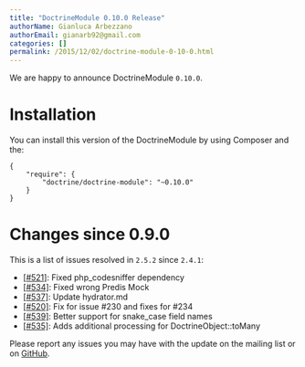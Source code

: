 ```yaml
---
title: "DoctrineModule 0.10.0 Release"
authorName: Gianluca Arbezzano
authorEmail: gianarb92@gmail.com
categories: []
permalink: /2015/12/02/doctrine-module-0-10-0.html
---
```

We are happy to announce DoctrineModule `0.10.0`.

Installation
============

You can install this version of the DoctrineModule by using Composer and
the:

~~~~ {.sourceCode .json}
{
    "require": {
        "doctrine/doctrine-module": "~0.10.0"
    }
}
~~~~

Changes since 0.9.0
===================

This is a list of issues resolved in `2.5.2` since `2.4.1`:

-   [[\#521]](https://github.com/doctrine/DoctrineModule/pull/521):
    Fixed php\_codesniffer dependency
-   [[\#534]](https://github.com/doctrine/DoctrineModule/pull/534):
    Fixed wrong Predis Mock
-   [[\#537]](https://github.com/doctrine/DoctrineModule/pull/537):
    Update hydrator.md
-   [[\#520]](https://github.com/doctrine/DoctrineModule/pull/520): Fix
    for issue \#230 and fixes for \#234
-   [[\#539]](https://github.com/doctrine/DoctrineModule/pull/539):
    Better support for snake\_case field names
-   [[\#535]](https://github.com/doctrine/DoctrineModule/pull/535): Adds
    additional processing for DoctrineObject::toMany

Please report any issues you may have with the update on the mailing
list or on
[GitHub](https://github.com/doctrine/DoctrineModule/issues).
